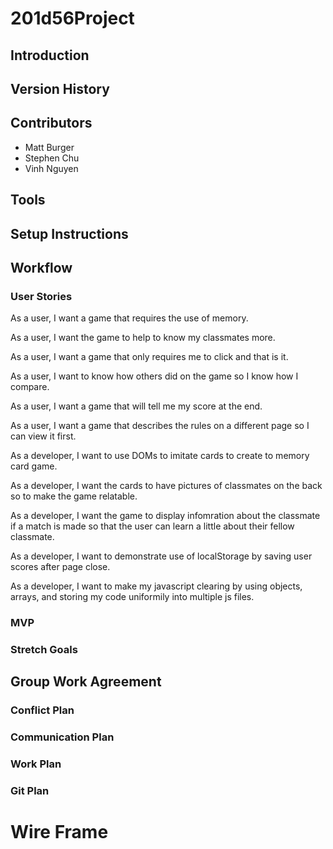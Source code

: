 # 201d56Project

## Introduction

## Version History

## Contributors

- Matt Burger
- Stephen Chu
- Vinh Nguyen

## Tools

## Setup Instructions

## Workflow 

### User Stories
As a user, I want a game that requires the use of memory.

As a user, I want the game to help to know my classmates more.

As a user, I want a game that only requires me to click and that is it.

As a user, I want to know how others did on the game so I know how I compare.

As a user, I want a game that will tell me my score at the end.

As a user, I want a game that describes the rules on a different page so I can view it first.

As a developer, I want to use DOMs to imitate cards to create to memory card game.

As a developer, I want the cards to have pictures of classmates on the back so to make the game relatable.

As a developer, I want the game to display infomration about the classmate if a match is made so that the user can learn a little about their fellow classmate.

As a developer, I want to demonstrate use of localStorage by saving user scores after page close.

As a developer, I want to make my javascript clearing by using objects, arrays, and storing my code uniformily into multiple js files.

### MVP

### Stretch Goals

## Group Work Agreement

### Conflict Plan

### Communication Plan

### Work Plan

### Git Plan

# Wire Frame

